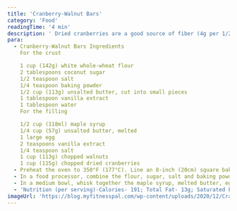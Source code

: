 ```yaml
---
title: 'Cranberry-Walnut Bars'
category: 'Food'
readingTime: '4 min'
description: ' Dried cranberries are a good source of fiber (4g per 1/2 cup) but because they are naturally tart, many brands are loaded with added sugar. Fortunately, there are brands of dried cranberries that contain less added sugar or are sweetened with apple juice. Read labels carefully and you can cut the added sugar by half or more.'
para:
  - Cranberry-Walnut Bars Ingredients
    For the crust

    1 cup (142g) white whole-wheat flour
    2 tablespoons coconut sugar
    1/2 teaspoon salt
    1/4 teaspoon baking powder
    1/2 cup (113g) unsalted butter, cut into small pieces
    1 tablespoon vanilla extract
    1 tablespoon water
    For the filling

    1/2 cup (118ml) maple syrup
    1/4 cup (57g) unsalted butter, melted
    1 large egg
    2 teaspoons vanilla extract
    1/4 teaspoon salt
    1 cup (113g) chopped walnuts
    1 cup (115g) chopped dried cranberries
  - Preheat the oven to 350°F (177°C). Line an 8-inch (20cm) square baking pan with enough parchment paper to overhang by a couple of inches (5 cm) over two sides of the pan.
  - In a food processor, combine the flour, sugar, salt and baking powder and pulse a few times to mix. Add the butter and pulse until the butter is in tiny pieces (smaller than a lentil), 20 pulses. Add the vanilla and 1 tablespoon of water and pulse 5 times to incorporate. The mixture should clump easily when pressed between your fingers. If not, add a tiny bit of water until the mixture is moist enough to clump when pressed together. Pour the mixture into the prepared pan and press into an even layer in the bottom of the pan. Bake until golden brown, 20 minutes. Remove from the oven and set aside.
  - In a medium bowl, whisk together the maple syrup, melted butter, egg, vanilla and salt. Stir in the walnuts and cranberries. Pour mixture over the crust in the pan and bake until the filling is bubbly and the nuts are lightly browned, 20–25 minutes. Let cool at room temperature for at least 1 hour before cutting into squares. Store in an airtight container in the refrigerator for up to 1 week.
  - 'Nutrition (per serving)-Calories- 191; Total Fat- 13g; Saturated Fat- 6g; Monounsaturated Fat- 3g; Cholesterol- 34mg; Sodium- 123mg; Carbohydrate- 16g; Dietary Fiber- 3g; Sugar- 10g; Protein- 3g'
imageUrl: 'https://blog.myfitnesspal.com/wp-content/uploads/2020/12/Cranberry-Walnut-Bars-1024x643.jpg'
---
```

